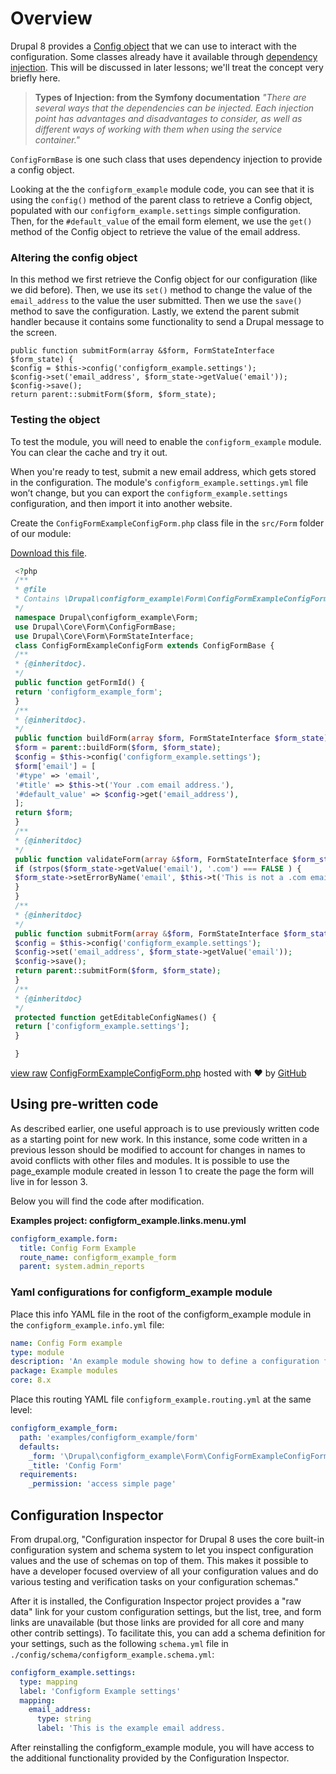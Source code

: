 <!--
{
"name" : "drupal-8-configuration-and-config-object",
"version" : "0.0.1",
"title" : "Lesson 3.2 - Configuration and the Config object",
"description" : "Configuration and the Config object",
"freshnessDate" : 2015-12-11,
"homepage" : "https://docs.acquia.com/articles/drupal-8-configuration-and-config-object",
"canonicalSource" : "https://docs.acquia.com/articles/drupal-8-configuration-and-config-object",
"license" : "CC BY-SA"
}
-->

<!-- @section -->

# Overview

Drupal 8 provides a [Config object](https://api.drupal.org/api/drupal/core%21lib%21Drupal%21Core%21Config%21Config.php/class/Config/8) that we can use to interact with the configuration. Some classes already have it available through [dependency injection](http://symfony.com/doc/current/components/dependency_injection/types.html). This will be discussed in later lessons; we'll treat the concept very briefly here.

> **Types of Injection: from the Symfony documentation** _"There are several ways that the dependencies can be injected. Each injection point has advantages and disadvantages to consider, as well as different ways of working with them when using the service container."_

<!-- @task, "text" : "Look up what types of dependency injection Drupal 8 uses." -->

`ConfigFormBase` is one such class that uses dependency injection to provide a config object.

Looking at the the `configform_example` module code, you can see that it is using the `config()` method of the parent class to retrieve a Config object, populated with our `configform_example.settings` simple configuration. Then, for the `#default_value` of the email form element, we use the `get()` method of the Config object to retrieve the value of the email address.

### Altering the config object

In this method we first retrieve the Config object for our configuration (like we did before). Then, we use its `set()` method to change the value of the `email_address` to the value the user submitted. Then we use the `save()` method to save the configuration. Lastly, we extend the parent submit handler because it contains some functionality to send a Drupal message to the screen.

```
public function submitForm(array &$form, FormStateInterface $form_state) {
$config = $this->config('configform_example.settings');
$config->set('email_address', $form_state->getValue('email'));
$config->save();
return parent::submitForm($form, $form_state);
```

### Testing the object

To test the module, you will need to enable the `configform_example` module. You can clear the cache and try it out.

When you're ready to test, submit a new email address, which gets stored in the configuration. The module's `configform_example.settings.yml` file won’t change, but you can export the `configform_example.settings` configuration, and then import it into another website.

Create the `ConfigFormExampleConfigForm.php` class file in the `src/Form` folder of our module:

[Download this file](https://gist.github.com/acquialibrary/c7e11dcaae9278ea9c0a/archive/14be57d56955556a0e38420a3dbacb377870deac.zip).

```php
 <?php
 /**
 * @file
 * Contains \Drupal\configform_example\Form\ConfigFormExampleConfigForm.
 */
 namespace Drupal\configform_example\Form;
 use Drupal\Core\Form\ConfigFormBase;
 use Drupal\Core\Form\FormStateInterface;
 class ConfigFormExampleConfigForm extends ConfigFormBase {
 /**
 * {@inheritdoc}.
 */
 public function getFormId() {
 return 'configform_example_form';
 }
 /**
 * {@inheritdoc}.
 */
 public function buildForm(array $form, FormStateInterface $form_state) {
 $form = parent::buildForm($form, $form_state);
 $config = $this->config('configform_example.settings');
 $form['email'] = [
 '#type' => 'email',
 '#title' => $this->t('Your .com email address.'),
 '#default_value' => $config->get('email_address'),
 ];
 return $form;
 }
 /**
 * {@inheritdoc}
 */
 public function validateForm(array &$form, FormStateInterface $form_state) {
 if (strpos($form_state->getValue('email'), '.com') === FALSE ) {
 $form_state->setErrorByName('email', $this->t('This is not a .com email address.'));
 }
 }
 /**
 * {@inheritdoc}
 */
 public function submitForm(array &$form, FormStateInterface $form_state) {
 $config = $this->config('configform_example.settings');
 $config->set('email_address', $form_state->getValue('email'));
 $config->save();
 return parent::submitForm($form, $form_state);
 }
 /**
 * {@inheritdoc}
 */
 protected function getEditableConfigNames() {
 return ['configform_example.settings'];
 }

 }
```

[view raw](https://gist.github.com/acquialibrary/c7e11dcaae9278ea9c0a/raw/14be57d56955556a0e38420a3dbacb377870deac/ConfigFormExampleConfigForm.php) [ConfigFormExampleConfigForm.php](https://gist.github.com/acquialibrary/c7e11dcaae9278ea9c0a#file-configformexampleconfigform-php) hosted with ❤ by [GitHub](https://github.com)

<!-- @task, "text" : "Test your standalone configuration form manually." -->

## Using pre-written code

As described earlier, one useful approach is to use previously written code as a starting point for new work. In this instance, some code written in a previous lesson should be modified to account for changes in names to avoid conflicts with other files and modules. It is possible to use the page_example module created in lesson 1 to create the page the form will live in for lesson 3.

Below you will find the code after modification.

**Examples project: configform_example.links.menu.yml**

```yml
configform_example.form:
  title: Config Form Example
  route_name: configform_example_form
  parent: system.admin_reports
```

### Yaml configurations for configform_example module

Place this info YAML file in the root of the configform_example module in the `configform_example.info.yml` file:

```yml
name: Config Form example
type: module
description: 'An example module showing how to define a configuration form to be displayed at a given URL.'
package: Example modules
core: 8.x
```

Place this routing YAML file `configform_example.routing.yml` at the same level:

```yml
configform_example_form:
  path: 'examples/configform_example/form'
  defaults:
    _form: '\Drupal\configform_example\Form\ConfigFormExampleConfigForm'
    _title: 'Config Form'
  requirements:
    _permission: 'access simple page'
```

## Configuration Inspector

From drupal.org, "Configuration inspector for Drupal 8 uses the core built-in configuration system and schema system to let you inspect configuration values and the use of schemas on top of them. This makes it possible to have a developer focused overview of all your configuration values and do various testing and verification tasks on your configuration schemas."

After it is installed, the Configuration Inspector project provides a "raw data" link for your custom configuration settings, but the list, tree, and form links are unavailable (but those links are provided for all core and many other contrib settings). To facilitate this, you can add a schema definition for your settings, such as the following `schema.yml` file in `./config/schema/configform_example.schema.yml`:

```yml
configform_example.settings:
  type: mapping
  label: 'Configform Example settings'
  mapping:
    email_address:
      type: string
      label: 'This is the example email address.
```

After reinstalling the configform_example module, you will have access to the additional functionality provided by the Configuration Inspector.

<!-- @task, "text" : "Provide a .schema.yml file for your configuration to make it consumable by machines." -->
